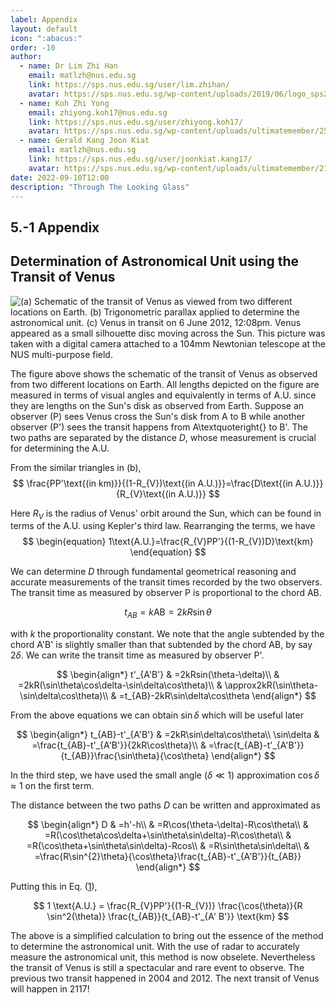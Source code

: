 ```yaml
---
label: Appendix
layout: default
icon: ":abacus:"
order: -10
author:
  - name: Dr Lim Zhi Han
    email: matlzh@nus.edu.sg
    link: https://sps.nus.edu.sg/user/lim.zhihan/
    avatar: https://sps.nus.edu.sg/wp-content/uploads/2019/06/logo_sps20.png
  - name: Koh Zhi Yong
    email: zhiyong.koh17@nus.edu.sg
    link: https://sps.nus.edu.sg/user/zhiyong.koh17/
    avatar: https://sps.nus.edu.sg/wp-content/uploads/ultimatemember/25/profile_photo-190x190.jpg?1662811284
  - name: Gerald Kang Joon Kiat
    email: matlzh@nus.edu.sg
    link: https://sps.nus.edu.sg/user/joonkiat.kang17/
    avatar: https://sps.nus.edu.sg/wp-content/uploads/ultimatemember/21/profile_photo-190x190.jpg?1662826964
date: 2022-09-10T12:00
description: "Through The Looking Glass"
---
```

## 5.-1 Appendix

## Determination of Astronomical Unit using the Transit of Venus

![(a) Schematic of the transit of Venus as viewed from two different
locations on Earth. (b) Trigonometric parallax applied to determine
the astronomical unit. (c) Venus in transit on 6 June 2012, 12:08pm.
Venus appeared as a small silhouette disc moving across the Sun. This
picture was taken with a digital camera attached to a 104mm Newtonian
telescope at the NUS multi-purpose field.](</Resources/Chapter 5/TransitOfVenus.PNG>)

The figure above shows the schematic of the transit of Venus as observed
from two different locations on Earth. All lengths depicted on the
figure are measured in terms of visual angles and equivalently in
terms of A.U. since they are lengths on the Sun's disk
as observed from Earth. Suppose an observer (P) sees Venus cross the
Sun's disk from A to B while another observer (P')
sees the transit happens from A\textquoteright{} to B'.
The two paths are separated by the distance $D$, whose measurement
is crucial for determining the A.U. 

From the similar triangles in (b), 
$$
\frac{PP'\text{(in km)}}{(1-R_{V})\text{(in A.U.)}}=\frac{D\text{(in A.U.)}}{R_{V}\text{(in A.U.)}}
$$

Here $R_{V}$ is the radius of Venus' orbit around the Sun, which
can be found in terms of the A.U. using Kepler's third law. Rearranging
the terms, we have 
<span id="AU"></span>
$$
\begin{equation}
1\text{A.U.}=\frac{R_{V}PP'}{(1-R_{V})D}\text{km}
\end{equation}
$$

We can determine $D$ through fundamental geometrical reasoning and
accurate measurements of the transit times recorded by the two observers.
The transit time as measured by observer P is proportional to the
chord AB. 

$$
t_{AB}=k\text{AB}=2kR\sin\theta
$$

with $k$ the proportionality constant. We note that the angle subtended
by the chord A'B' is slightly smaller
than that subtended by the chord AB, by say 2$\delta$. We can write
the transit time as measured by observer P'.

$$
\begin{align*}
t'_{A'B'} & =2kRsin(\theta-\delta)\\
 & =2kR(\sin\theta\cos\delta-\sin\delta\cos\theta)\\
 & \approx2kR(\sin\theta-\sin\delta\cos\theta)\\
 & =t_{AB}-2kR\sin\delta\cos\theta
\end{align*}
$$

From the above equations we can obtain $\sin\delta$ which will be
useful later

$$
\begin{align*}
t_{AB}-t'_{A'B'} & =2kR\sin\delta\cos\theta\\
\sin\delta & =\frac{t_{AB}-t'_{A'B'}}{2kR\cos\theta}\\
 & =\frac{t_{AB}-t'_{A'B'}}{t_{AB}}\frac{\sin\theta}{\cos\theta}
\end{align*}
$$

In the third step, we have used the small angle ($\delta\ll1$) approximation
$\cos\delta\approx1$ on the first term.

The distance between the two paths $D$ can be written and approximated
as 

$$
\begin{align*}
D & =h'-h\\
 & =R\cos(\theta-\delta)-R\cos\theta\\
 & =R(\cos\theta\cos\delta+\sin\theta\sin\delta)-R\cos\theta\\
 & =R(\cos\theta+\sin\theta\sin\delta)-Rcos\\
 & =R\sin\theta\sin\delta\\
 & =\frac{R\sin^{2}\theta}{\cos\theta}\frac{t_{AB}-t'_{A'B'}}{t_{AB}}
\end{align*}
$$

Putting this in Eq. ([1](#AU)), 

$$
1 \text{A.U.} = \frac{R_{V}PP'}{(1-R_{V})} \frac{\cos(\theta)}{R \sin^2(\theta)} \frac{t_{AB}}{t_{AB}-t'_{A' B'}} \text{km}
$$

The above is a simplified calculation to bring out the essence of
the method to determine the astronomical unit. With the use of radar
to accurately measure the astronomical unit, this method is now obselete.
Nevertheless the transit of Venus is still a spectacular and rare
event to observe. The previous two transit happened in 2004 and 2012.
The next transit of Venus will happen in 2117!
